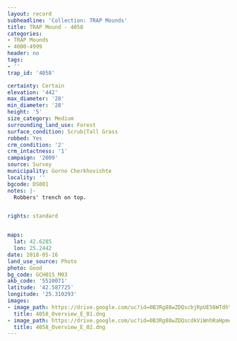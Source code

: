 ```yaml
---
layout: record
subheadline: 'Collection: TRAP Mounds'
title: TRAP Mound - 4058
categories:
- TRAP Mounds
- 4000-4999
header: no
tags:
- ''
trap_id: '4058'

certainty: Certain
elevation: '442'
max_diameter: '28'
min_diameter: '28'
height: '5'
size_category: Medium
surrounding_land_use: Forest
surface_condition: Scrub|Tall Grass
robbed: Yes
crm_condition: '2'
crm_intactness: '1'
campaign: '2009'
source: Survey
municipality: Gorno Cherkhovishte
locality: ''
bgcode: DS001
notes: |-
  Robbers' trench on top.


rights: standard


maps:
  lat: 42.6285
  lon: 25.2442
date: 2018-05-16
land_use_source: Photo
photo: Good
bg_code: GCH015_М03
akb_code: '5510071'
latitude: '42.587725'
longitude: '25.310293'
images:
- image_path: https://drive.google.com/uc?id=0B3Rg88wZDQscbjRpUE56WTdhYTQ
  title: 4058_Overview_E_01.dng
- image_path: https://drive.google.com/uc?id=0B3Rg88wZDQscdkViWnhRaHpmemc
  title: 4058_Overview_E_02.dng
---
```

